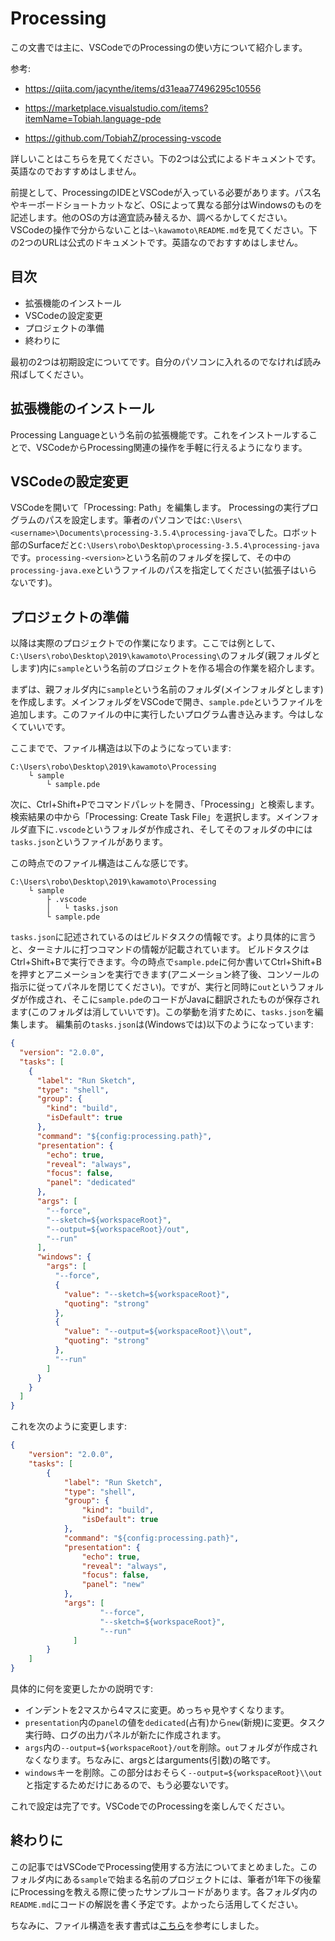 # Processing

この文書では主に、VSCodeでのProcessingの使い方について紹介します。

参考:

* https://qiita.com/jacynthe/items/d31eaa77496295c10556

* https://marketplace.visualstudio.com/items?itemName=Tobiah.language-pde
* https://github.com/TobiahZ/processing-vscode

詳しいことはこちらを見てください。下の2つは公式によるドキュメントです。英語なのでおすすめはしません。

前提として、ProcessingのIDEとVSCodeが入っている必要があります。パス名やキーボードショートカットなど、OSによって異なる部分はWindowsのものを記述します。他のOSの方は適宜読み替えるか、調べるかしてください。VSCodeの操作で分からないことは`~\kawamoto\README.md`を見てください。下の2つのURLは公式のドキュメントです。英語なのでおすすめはしません。

## 目次

* 拡張機能のインストール
* VSCodeの設定変更
* プロジェクトの準備
* 終わりに

最初の2つは初期設定についてです。自分のパソコンに入れるのでなければ読み飛ばしてください。

## 拡張機能のインストール

Processing Languageという名前の拡張機能です。これをインストールすることで、VSCodeからProcessing関連の操作を手軽に行えるようになります。

## VSCodeの設定変更

VSCodeを開いて「Processing: Path」を編集します。
Processingの実行プログラムのパスを設定します。筆者のパソコンでは`C:\Users\<username>\Documents\processing-3.5.4\processing-java`でした。ロボット部のSurfaceだと`C:\Users\robo\Desktop\processing-3.5.4\processing-java`です。`processing-<version>`という名前のフォルダを探して、その中の`processing-java.exe`というファイルのパスを指定してください(拡張子はいらないです)。

## プロジェクトの準備

以降は実際のプロジェクトでの作業になります。ここでは例として、`C:\Users\robo\Desktop\2019\kawamoto\Processing\`のフォルダ(親フォルダとします)内に`sample`という名前のプロジェクトを作る場合の作業を紹介します。

まずは、親フォルダ内に`sample`という名前のフォルダ(メインフォルダとします)を作成します。メインフォルダをVSCodeで開き、`sample.pde`というファイルを追加します。このファイルの中に実行したいプログラム書き込みます。今はしなくていいです。

ここまでで、ファイル構造は以下のようになっています:

```
C:\Users\robo\Desktop\2019\kawamoto\Processing
    └ sample
        └ sample.pde
```

次に、Ctrl+Shift+Pでコマンドパレットを開き、「Processing」と検索します。検索結果の中から「Processing: Create Task File」を選択します。メインフォルダ直下に`.vscode`というフォルダが作成され、そしてそのフォルダの中には`tasks.json`というファイルがあります。

この時点でのファイル構造はこんな感じです。

```
C:\Users\robo\Desktop\2019\kawamoto\Processing
    └ sample
        ├ .vscode
        │   └ tasks.json
        └ sample.pde
```

`tasks.json`に記述されているのはビルドタスクの情報です。より具体的に言うと、ターミナルに打つコマンドの情報が記載されています。
ビルドタスクはCtrl+Shift+Bで実行できます。今の時点で`sample.pde`に何か書いてCtrl+Shift+Bを押すとアニメーションを実行できます(アニメーション終了後、コンソールの指示に従ってパネルを閉じてください)。ですが、実行と同時に`out`というフォルダが作成され、そこに`sample.pde`のコードがJavaに翻訳されたものが保存されます(このフォルダは消していいです)。この挙動を消すために、`tasks.json`を編集します。
編集前の`tasks.json`は(Windowsでは)以下のようになっています:

```JSON
{
  "version": "2.0.0",
  "tasks": [
    {
      "label": "Run Sketch",
      "type": "shell",
      "group": {
        "kind": "build",
        "isDefault": true
      },
      "command": "${config:processing.path}",
      "presentation": {
        "echo": true,
        "reveal": "always",
        "focus": false,
        "panel": "dedicated"
      },
      "args": [
		"--force",
		"--sketch=${workspaceRoot}",
		"--output=${workspaceRoot}/out",
		"--run"
	  ],
      "windows": {
        "args": [
          "--force",
          {
            "value": "--sketch=${workspaceRoot}",
            "quoting": "strong"
          },
          {
            "value": "--output=${workspaceRoot}\\out",
            "quoting": "strong"
          },
          "--run"
        ]
      }
    }
  ]
}
```

これを次のように変更します:

```JSON
{
    "version": "2.0.0",
    "tasks": [
        {
            "label": "Run Sketch",
            "type": "shell",
            "group": {
                "kind": "build",
                "isDefault": true
            },
            "command": "${config:processing.path}",
            "presentation": {
                "echo": true,
                "reveal": "always",
                "focus": false,
                "panel": "new"
            },
            "args": [
		            "--force",
		            "--sketch=${workspaceRoot}",
		            "--run"
	          ]
        }
    ]
}
```

具体的に何を変更したかの説明です:

* インデントを2マスから4マスに変更。めっちゃ見やすくなります。
* `presentation`内の`panel`の値を`dedicated`(占有)から`new`(新規)に変更。タスク実行時、ログの出力パネルが新たに作成されます。
* `args`内の`--output=${workspaceRoot}/out`を削除。`out`フォルダが作成されなくなります。ちなみに、argsとはarguments(引数)の略です。
* `windows`キーを削除。この部分はおそらく`--output=${workspaceRoot}\\out`と指定するためだけにあるので、もう必要ないです。

これで設定は完了です。VSCodeでのProcessingを楽しんでください。

## 終わりに

この記事ではVSCodeでProcessing使用する方法についてまとめました。このフォルダ内にある`sample`で始まる名前のプロジェクトには、筆者が1年下の後輩にProcessingを教える際に使ったサンプルコードがあります。各フォルダ内の`README.md`にコードの解説を書く予定です。よかったら活用してください。

ちなみに、ファイル構造を表す書式は[こちら](https://qiita.com/paty-fakename/items/c82ed27b4070feeceff6)を参考にしました。
